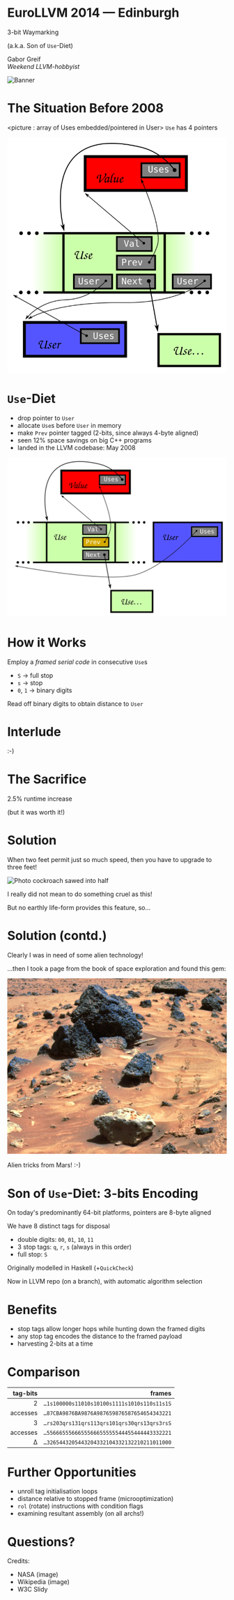 EuroLLVM 2014 &mdash; Edinburgh
=========================

3-bit Waymarking

(a.k.a. Son of `Use`-Diet)

Gabor Greif<br>
_Weekend LLVM-hobbyist_

![Banner](http://llvm.org/devmtg/2014-04/EuroLLVM2014.jpg)

# The Situation Before 2008

<picture : array of Uses embedded/pointered in User>
`Use` has 4 pointers

![Before 2008](https://raw.githubusercontent.com/ggreif/EuroLLVM-Waymarking/master/pre2008.svg)

# `Use`-Diet

- drop pointer to `User`
- allocate `Use`s before `User` in memory
- make `Prev` pointer tagged (2-bits, since always 4-byte aligned)
- seen 12% space savings on big C++ programs
- landed <date> in the LLVM codebase: May 2008

![New Scheme](https://raw.githubusercontent.com/ggreif/EuroLLVM-Waymarking/master/new.svg)

# How it Works

Employ a _framed serial code_ in consecutive `Use`s
- `S` &rarr; full stop
- `s` &rarr; stop
- `0`, `1` &rarr; binary digits

Read off binary digits to obtain distance to `User`

# Interlude

:-)

# The Sacrifice

2.5% runtime increase

(but it was worth it!)

# Solution

When two feet permit just so much speed, then you have to upgrade to three feet!

![Photo cockroach sawed into half](sawed-cockroach.png)

I really did not mean to do something cruel as this!

But no earthly life-form provides this feature, so...

# Solution (contd.)

Clearly I was in need of some alien technology!

...then I took a page from the book of space exploration and found this gem:

![Footprints on Mars](mars-steps.jpg)

Alien tricks from Mars! :-)

# Son of `Use`-Diet: 3-bits Encoding

On today's predominantly 64-bit platforms, pointers are 8-byte aligned

We have 8 distinct tags for disposal

- double digits: `00`, `01`, `10`, `11`
- 3 stop tags: `q`, `r`, `s` (always in this order)
- full stop: `S`

Originally modelled in Haskell (+`QuickCheck`)

Now in LLVM repo (on a branch), with automatic algorithm selection

Benefits
=========

- stop tags allow longer hops while hunting down the framed digits
- any stop tag encodes the distance to the framed payload
- harvesting 2-bits at a time

Comparison
===========

| tag-bits | frames |
| -------: | ----: |
| 2        | `…1s100000s11010s10100s1111s1010s110s11s1S` |
| accesses | `…87CBA9876BA9876A987659876587654654343221` |
| 3        | `…rs203qrs131qrs113qrs101qrs30qrs13qrs3rsS` |
| accesses | `…5566655566655566655555544455444443332221` |
| &Delta;  | `…3265443205443204332104332132210211011000` |

# Further Opportunities

- unroll tag initialisation loops
- distance relative to stopped frame (microoptimization)
- `rol` (rotate) instructions with condition flags
- examining resultant assembly (on all archs!)

Questions?
=========== 


Credits:

+ NASA (image)
+ Wikipedia (image)
+ W3C Slidy
